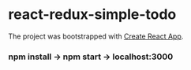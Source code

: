# react-redux-simple-todo

The project was bootstrapped with [Create React App](https://github.com/facebookincubator/create-react-app).

### npm install -> npm start -> localhost:3000